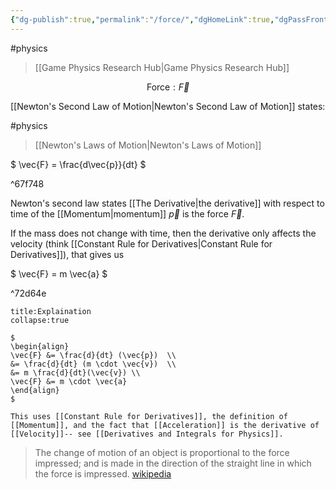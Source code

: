 ```yaml
---
{"dg-publish":true,"permalink":"/force/","dgHomeLink":true,"dgPassFrontmatter":false}
---
```


#physics 

> [[Game Physics Research Hub|Game Physics Research Hub]]

$$
\text{Force}:\vec{F}
$$

[[Newton's Second Law of Motion|Newton's Second Law of Motion]] states:

<div class="transclusion internal-embed is-loaded"><div class="markdown-embed">

<div class="markdown-embed-title">



</div>


#physics 
> [[Newton's Laws of Motion|Newton's Laws of Motion]]

$
\vec{F} = \frac{d\vec{p}}{dt}
$

^67f748

Newton's second law states [[The Derivative|the derivative]] with respect to time of the [[Momentum|momentum]] $\vec{p}$ is the force $\vec{F}$.

If the mass does not change with time, then the derivative only affects the velocity (think [[Constant Rule for Derivatives|Constant Rule for Derivatives]]), that gives us

$
\vec{F} = m \vec{a}
$

^72d64e

```ad-hint
title:Explaination
collapse:true

$
\begin{align}
\vec{F} &= \frac{d}{dt} (\vec{p})  \\
&= \frac{d}{dt} (m \cdot \vec{v})  \\
&= m \frac{d}{dt}(\vec{v}) \\
\vec{F} &= m \cdot \vec{a}
\end{align}
$

This uses [[Constant Rule for Derivatives]], the definition of [[Momentum]], and the fact that [[Acceleration]] is the derivative of [[Velocity]]-- see [[Derivatives and Integrals for Physics]].

```

>The change of motion of an object is proportional to the force impressed; and is made in the direction of the straight line in which the force is impressed.
>[wikipedia](https://en.wikipedia.org/wiki/Newton%27s_laws_of_motion)


</div></div>


